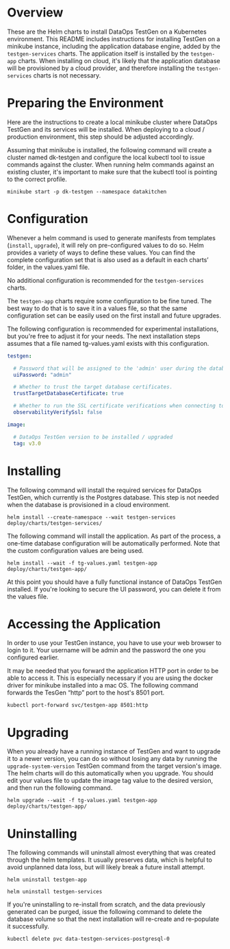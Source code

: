 # Overview

These are the Helm charts to install DataOps TestGen on a Kubernetes
environment. This README includes instructions for installing TestGen on a
minikube instance, including the application database engine, added by the
`testgen-services` charts. The application itself is installed by the
`testgen-app` charts. When installing on cloud, it's likely that the
application database will be provisioned by a cloud provider, and therefore
installing the `testgen-services` charts is not necessary.

# Preparing the Environment

Here are the instructions to create a local minikube cluster where DataOps
TestGen and its services will be installed. When deploying to a cloud /
production environment, this step should be adjusted accordingly.

Assuming that minikube is installed, the following command will create a
cluster named dk-testgen and configure the local kubectl tool to issue commands
against the cluster. When running helm commands against an existing cluster,
it's important to make sure that the kubectl tool is pointing to the correct
profile.

```shell
minikube start -p dk-testgen --namespace datakitchen
```

# Configuration

Whenever a helm command is used to generate manifests from templates
(`install`, `upgrade`), it will rely on pre-configured values to do so. Helm
provides a variety of ways to define these values. You can find the complete
configuration set that is also used as a default in each charts’ folder, in the
values.yaml file.

No additional configuration is recommended for the `testgen-services` charts.

The `testgen-app` charts require some configuration to be fine tuned. The best
way to do that is to save it in a values file, so that the same configuration
set can be easily used on the first install and future upgrades.

The following configuration is recommended for experimental installations, but
you're free to adjust it for your needs. The next installation steps assumes
that a file named tg-values.yaml exists with this configuration.

```yaml
testgen:

  # Password that will be assigned to the 'admin' user during the database preparation
  uiPassword: "admin"

  # Whether to trust the target database certificates.
  trustTargetDatabaseCertificate: true

  # Whether to run the SSL certificate verifications when connecting to DataOps Observability
  observabilityVerifySsl: false

image:

  # DataOps TestGen version to be installed / upgraded
  tag: v3.0
```

# Installing

The following command will install the required services for DataOps TestGen,
which currently is the Postgres database. This step is not needed when the
database is provisioned in a cloud environment.

```shell
helm install --create-namespace --wait testgen-services deploy/charts/testgen-services/
```

The following command will install the application. As part of the process, a
one-time database configuration will be automatically performed. Note that the
custom configuration values are being used.

```shell
helm install --wait -f tg-values.yaml testgen-app deploy/charts/testgen-app/
```

At this point you should have a fully functional instance of DataOps TestGen
installed. If you're looking to secure the UI password, you can delete it from
the values file.

# Accessing the Application

In order to use your TestGen instance, you have to use your web browser to
login to it. Your username will be admin and the password the one you
configured earlier.

It may be needed that you forward the application HTTP port in order to be able
to access it. This is especially necessary if you are using the docker driver
for minikube installed into a mac OS. The following command forwards the TesGen
“http” port to the host's 8501 port.

```shell
kubectl port-forward svc/testgen-app 8501:http
```

# Upgrading

When you already have a running instance of TestGen and want to upgrade it to a
newer version, you can do so without losing any data by running the
`upgrade-system-version` TestGen command from the target version's image. The
helm charts will do this automatically when you upgrade. You should edit your
values file to update the image tag value to the desired version, and then run
the following command.

```shell
helm upgrade --wait -f tg-values.yaml testgen-app deploy/charts/testgen-app/
```

# Uninstalling

The following commands will uninstall almost everything that was created
through the helm templates. It usually preserves data, which is helpful to
avoid unplanned data loss, but will likely break a future install attempt.

```shell
helm uninstall testgen-app
```

```shell
helm uninstall testgen-services
```

If you're uninstalling to re-install from scratch, and the data previously
generated can be purged, issue the following command to delete the database
volume so that the next installation will re-create and re-populate it
successfully.

```shell
kubectl delete pvc data-testgen-services-postgresql-0
```
